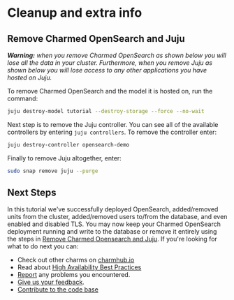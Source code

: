 # Cleanup and extra info

## Remove Charmed OpenSearch and Juju

***Warning:** when you remove Charmed OpenSearch as shown below you will lose all the data in your cluster. Furthermore, when you remove Juju as shown below you will lose access to any other applications you have hosted on Juju.*

To remove Charmed OpenSearch and the model it is hosted on, run the command:

```bash
juju destroy-model tutorial --destroy-storage --force --no-wait 
```

Next step is to remove the Juju controller. You can see all of the available controllers by entering `juju controllers`. To remove the controller enter:

```bash
juju destroy-controller opensearch-demo
```

Finally to remove Juju altogether, enter:

```bash
sudo snap remove juju --purge
```

## Next Steps

In this tutorial we've successfully deployed OpenSearch, added/removed units from the cluster, added/removed users to/from the database, and even enabled and disabled TLS. You may now keep your Charmed OpenSearch deployment running and write to the database or remove it entirely using the steps in [Remove Charmed Opensearch and Juju](#remove-charmed-opensearch-and-juju). If you're looking for what to do next you can:

- Check out other charms on [charmhub.io](https://charmhub.io/)
- Read about [High Availability Best Practices](https://canonical.com/blog/database-high-availability)
- [Report](https://github.com/canonical/opensearch-operator/issues) any problems you encountered.
- [Give us your feedback](https://chat.charmhub.io/charmhub/channels/data-platform).
- [Contribute to the code base](https://github.com/canonical/opensearch-operator)
